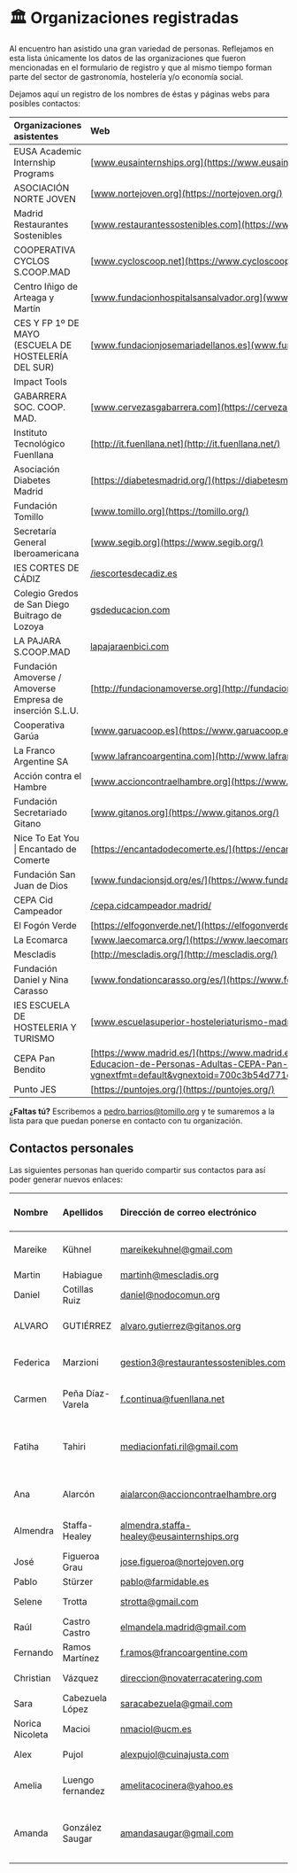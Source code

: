 # 🏛️ Organizaciones registradas

Al encuentro han asistido una gran variedad de personas. Reflejamos en esta lista únicamente los datos de las organizaciones que fueron mencionadas en el formulario de registro y que al mismo tiempo forman parte del sector de gastronomía, hostelería y/o economía social.

Dejamos aquí un registro de los nombres de éstas y páginas webs para posibles contactos:

| Organizaciones asistentes | Web |
| :--- | :--- |
| EUSA Academic Internship Programs | [www.eusainternships.org](https://www.eusainternships.org/) |
| ASOCIACIÓN NORTE JOVEN | [www.nortejoven.org](https://nortejoven.org/) |
| Madrid Restaurantes Sostenibles | [www.restaurantessostenibles.com](https://www.restaurantessostenibles.com/) |
| COOPERATIVA CYCLOS S.COOP.MAD | [www.cycloscoop.net](https://www.cycloscoop.net) |
| Centro Iñigo de Arteaga y Martín | [www.fundacionhospitalsansalvador.org](www.fundacionhospitalsansalvador.org/services-view/centro-de-educacion/) |
| CES Y FP 1º DE MAYO \(ESCUELA DE HOSTELERÍA DEL SUR\) | [www.fundacionjosemariadellanos.es](www.fundacionjosemariadellanos.es/index.php/esc-hosteleria-del-sur) |
| Impact Tools |  |
| GABARRERA SOC. COOP. MAD. | [www.cervezasgabarrera.com](https://cervezasgabarrera.com/slide_cooperativa_2/) |
| Instituto Tecnológico Fuenllana | [http://it.fuenllana.net](http://it.fuenllana.net/) |
| Asociación Diabetes Madrid | [https://diabetesmadrid.org/](https://diabetesmadrid.org/) |
| Fundación Tomillo | [www.tomillo.org](https://tomillo.org/) |
| Secretaría General Iberoamericana | [www.segib.org](https://www.segib.org/) |
| IES CORTES DE CÁDIZ | [/iescortesdecadiz.es](https://www.educa2.madrid.org/web/iescortesdecadiz.es) |
| Colegio Gredos de San Diego Buitrago de Lozoya | [gsdeducacion.com](https://www.gsdeducacion.com/colegios.aspx?colegio=8) |
| LA PAJARA S.COOP.MAD | [lapajaraenbici.com](https://lapajaraenbici.com/) |
| Fundación Amoverse / Amoverse Empresa de inserción S.L.U. | [http://fundacionamoverse.org](http://fundacionamoverse.org/) |
| Cooperativa Garúa | [www.garuacoop.es](https://www.garuacoop.es/) |
| La Franco Argentine SA | [www.lafrancoargentina.com](http://www.lafrancoargentina.com/) |
| Acción contra el Hambre | [www.accioncontraelhambre.org](https://www.accioncontraelhambre.org/es) |
| Fundación Secretariado Gitano | [www.gitanos.org](https://www.gitanos.org/) |
| Nice To Eat You \| Encantado de Comerte | [https://encantadodecomerte.es/](https://encantadodecomerte.es/) |
| Fundación San Juan de Dios | [www.fundacionsjd.org/es/](https://www.fundacionsjd.org/es/) |
| CEPA Cid Campeador | [/cepa.cidcampeador.madrid/](https://site.educa.madrid.org/cepa.cidcampeador.madrid/) |
| El Fogón Verde | [https://elfogonverde.net/](https://elfogonverde.net/) |
| La Ecomarca | [www.laecomarca.org/](https://www.laecomarca.org/) |
| Mescladis | [http://mescladis.org/](http://mescladis.org/) |
| Fundación Daniel y Nina Carasso | [www.fondationcarasso.org/es/](https://www.fondationcarasso.org/es/) |
| IES ESCUELA DE HOSTELERIA Y TURISMO | [www.escuelasuperior-hosteleriaturismo-madrid.com/](http://www.escuelasuperior-hosteleriaturismo-madrid.com/) |
| CEPA Pan Bendito | [https://www.madrid.es/](https://www.madrid.es/portales/munimadrid/es/Inicio/El-Ayuntamiento/Carabanchel/Direcciones-y-telefonos/Centro-de-Educacion-de-Personas-Adultas-CEPA-Pan-Bendito/?vgnextfmt=default&vgnextoid=700c3b54d771c010VgnVCM1000000b205a0aRCRD&vgnextchannel=1721d47ffee28010VgnVCM100000dc0ca8c0RCRD) |
| Punto JES | [https://puntojes.org/](https://puntojes.org/) |

**¿Faltas tú?** Escribemos a pedro.barrios@tomillo.org y te sumaremos a la lista para que puedan ponerse en contacto con tu organización.



## Contactos personales

Las siguientes personas han querido compartir sus contactos para así poder generar nuevos enlaces:



| Nombre | Apellidos | Dirección de correo electrónico | Organización de la que forma parte |
| :--- | :--- | :--- | :--- |
| Mareike | Kühnel | mareikekuhnel@gmail.com | Fundación Escuela de Solidaridad |
| Martin | Habiague | martinh@mescladis.org | Mescladís |
| Daniel | Cotillas Ruiz | daniel@nodocomun.org | Nodo Común |
| ALVARO | GUTIÉRREZ | alvaro.gutierrez@gitanos.org | Fundación Secretariado Gitano |
| Federica | Marzioni | gestion3@restaurantessostenibles.com | Madrid Restaurantes Sostenibles |
| Carmen | Peña Díaz-Varela | f.continua@fuenllana.net | Instituto Tecnológico Fuenllana |
| Fatiha | Tahiri | mediacionfati.ril@gmail.com | Fondacion Tomillo. - Fondacion Escuela de la Solidaridad |
| Ana | Alarcón | aialarcon@accioncontraelhambre.org | Acción contra el Hambre |
| Almendra | Staffa-Healey | almendra.staffa-healey@eusainternships.org | EUSA Academic Internships |
| José | Figueroa Grau | jose.figueroa@nortejoven.org | Norte joven |
| Pablo | Stürzer | pablo@farmidable.es | Farmidable |
| Selene | Trotta | strotta@gmail.com | abaco desarrollo |
| Raúl | Castro Castro | elmandela.madrid@gmail.com | Amoverse |
| Fernando | Ramos Martínez | f.ramos@francoargentine.com | La Franco Argentine SA |
| Christian | Vázquez | direccion@novaterracatering.com | NOVATERRA CATERING |
| Sara | Cabezuela López | saracabezuela@gmail.com | Asociación Norte Joven |
| Norica Nicoleta | Macioi | nmaciol@ucm.es | UCM |
| Alex | Pujol | alexpujol@cuinajusta.com | CUINA JUSTA |
| Amelia | Luengo fernandez | amelitacocinera@yahoo.es | Iñigo de arteaga Sam mames |
| Amanda | González Saugar | amandasaugar@gmail.com | Consejería de Educación, Cepa Pan Bendito |

